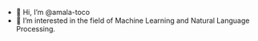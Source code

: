 - 👋 Hi, I’m @amala-toco
- 👀 I’m interested in the field of Machine Learning and Natural Language Processing.

<!---
amala-toco/amala-toco is a ✨ special ✨ repository because its `README.md` (this file) appears on your GitHub profile.
You can click the Preview link to take a look at your changes.
--->
